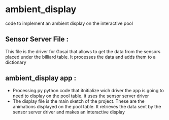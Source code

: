 # ambient_display
code to implement an ambient display on the interactive pool

## Sensor Server File : 
This file is the driver for Gosai that allows to get the data from the sensors placed under the billiard table. It processes the data and adds them to a dictionary

## ambient_display app : 
- Processing.py python code that itnitialize wich driver the app is going to need to display on the pool table. it uses the sensor server driver
- The display file is the main sketch of the project. These are the animations displayed on the pool table. It retrieves the data sent by the sensor server driver and makes an interactive display 
